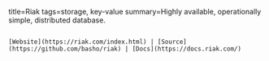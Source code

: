 title=Riak
tags=storage, key-value
summary=Highly available, operationally simple, distributed database.
~~~~~~

[Website](https://riak.com/index.html) | [Source](https://github.com/basho/riak) | [Docs](https://docs.riak.com/)
